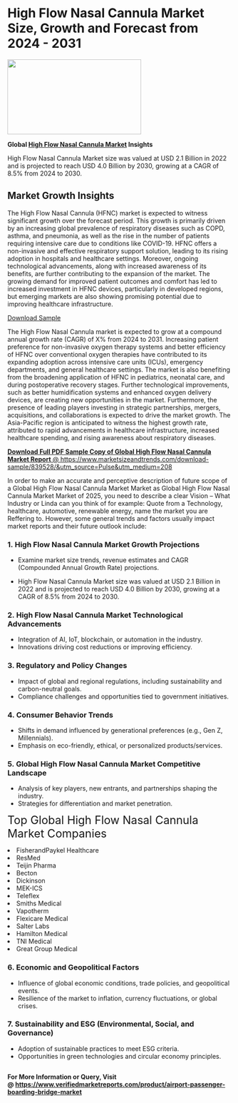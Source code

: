 <H1>High Flow Nasal Cannula Market Size, Growth and Forecast from 2024 - 2031</H1><img class="aligncenter size-medium wp-image-584254" src="https://thirdeyenews.in/wp-content/uploads/2024/09/Global-Market-Research-300x168.jpeg" alt="" width="300" height="168" /><p><strong>Global&nbsp;<a href="https://www.marketsizeandtrends.com/download-sample/839528/&amp;utm_source=Pulse&amp;utm_medium=208">High Flow Nasal Cannula Market</a> Insights</strong></p><p>High Flow Nasal Cannula Market size was valued at USD 2.1 Billion in 2022 and is projected to reach USD 4.0 Billion by 2030, growing at a CAGR of 8.5% from 2024 to 2030.</p><p><h2>Market Growth Insights</h2> <p>The High Flow Nasal Cannula (HFNC) market is expected to witness significant growth over the forecast period. This growth is primarily driven by an increasing global prevalence of respiratory diseases such as COPD, asthma, and pneumonia, as well as the rise in the number of patients requiring intensive care due to conditions like COVID-19. HFNC offers a non-invasive and effective respiratory support solution, leading to its rising adoption in hospitals and healthcare settings. Moreover, ongoing technological advancements, along with increased awareness of its benefits, are further contributing to the expansion of the market. The growing demand for improved patient outcomes and comfort has led to increased investment in HFNC devices, particularly in developed regions, but emerging markets are also showing promising potential due to improving healthcare infrastructure.</p> <p><a href="download_link">Download Sample</a></p> <p>The High Flow Nasal Cannula market is expected to grow at a compound annual growth rate (CAGR) of X% from 2024 to 2031. Increasing patient preference for non-invasive oxygen therapy systems and better efficiency of HFNC over conventional oxygen therapies have contributed to its expanding adoption across intensive care units (ICUs), emergency departments, and general healthcare settings. The market is also benefiting from the broadening application of HFNC in pediatrics, neonatal care, and during postoperative recovery stages. Further technological improvements, such as better humidification systems and enhanced oxygen delivery devices, are creating new opportunities in the market. Furthermore, the presence of leading players investing in strategic partnerships, mergers, acquisitions, and collaborations is expected to drive the market growth. The Asia-Pacific region is anticipated to witness the highest growth rate, attributed to rapid advancements in healthcare infrastructure, increased healthcare spending, and rising awareness about respiratory diseases.</p> <p><a href="get_more_link"></p><p><span class=""><strong>Download Full PDF Sample Copy of Global High Flow Nasal Cannula Market Report</strong> @ <a href="https://www.marketsizeandtrends.com/download-sample/839528/&amp;utm_source=Pulse&amp;utm_medium=208" target="_blank">https://www.marketsizeandtrends.com/download-sample/839528/&amp;utm_source=Pulse&amp;utm_medium=208</a></span></p><p>In order to make an accurate and perceptive description of future scope of a Global&nbsp;High Flow Nasal Cannula Market Market as Global&nbsp;High Flow Nasal Cannula Market Market of 2025, you need to describe a clear Vision &ndash; What Industry or Linda can you think of for example: Quote from a Technology, healthcare, automotive, renewable energy, name the market you are Reffering to. However, some general trends and factors usually impact market reports and their future outlook include:</p><h3>1.&nbsp;<strong>High Flow Nasal Cannula Market Growth Projections</strong></h3><ul><li>Examine market size trends, revenue estimates and CAGR (Compounded Annual Growth Rate) projections.</li><li><p>High Flow Nasal Cannula Market size was valued at USD 2.1 Billion in 2022 and is projected to reach USD 4.0 Billion by 2030, growing at a CAGR of 8.5% from 2024 to 2030.</p></li></ul><h3>2.&nbsp;<strong>High Flow Nasal Cannula Market Technological Advancements</strong></h3><ul><li>Integration of AI, IoT, blockchain, or automation in the industry.</li><li>Innovations driving cost reductions or improving efficiency.</li></ul><h3>3.&nbsp;<strong>Regulatory and Policy Changes</strong></h3><ul><li>Impact of global and regional regulations, including sustainability and carbon-neutral goals.</li><li>Compliance challenges and opportunities tied to government initiatives.</li></ul><h3>4.&nbsp;<strong>Consumer Behavior Trends</strong></h3><ul><li>Shifts in demand influenced by generational preferences (e.g., Gen Z, Millennials).</li><li>Emphasis on eco-friendly, ethical, or personalized products/services.</li></ul><h3>5.&nbsp;<strong>Global High Flow Nasal Cannula Market Competitive Landscape</strong></h3><ul><li>Analysis of key players, new entrants, and partnerships shaping the industry.</li><li>Strategies for differentiation and market penetration.</li></ul><p data-pm-slice="1 1 []"><span style="color: inherit; font-family: inherit; font-size: 25px;">Top Global High Flow Nasal Cannula Market Companies</span></p><div class="" data-test-id=""><p><li>FisherandPaykel Healthcare</li><li> ResMed</li><li> Teijin Pharma</li><li> Becton</li><li> Dickinson</li><li> MEK-ICS</li><li> Teleflex</li><li> Smiths Medical</li><li> Vapotherm</li><li> Flexicare Medical</li><li> Salter Labs</li><li> Hamilton Medical</li><li> TNI Medical</li><li> Great Group Medical</li></p></div><h3>6.&nbsp;<strong>Economic and Geopolitical Factors</strong></h3><ul><li>Influence of global economic conditions, trade policies, and geopolitical events.</li><li>Resilience of the market to inflation, currency fluctuations, or global crises.</li></ul><h3>7.&nbsp;<strong>Sustainability and ESG (Environmental, Social, and Governance)</strong></h3><ul><li>Adoption of sustainable practices to meet ESG criteria.</li><li>Opportunities in green technologies and circular economy principles.</li></ul><h2><strong style="font-size: 14px;">For More Information or Query, Visit @&nbsp;</strong><a style="background-color: #ffffff; font-size: 14px;" href="https://www.marketsizeandtrends.com/report/high-flow-nasal-cannula-market/" target="_blank">https://www.verifiedmarketreports.com/product/airport-passenger-boarding-bridge-market</a></h2>
